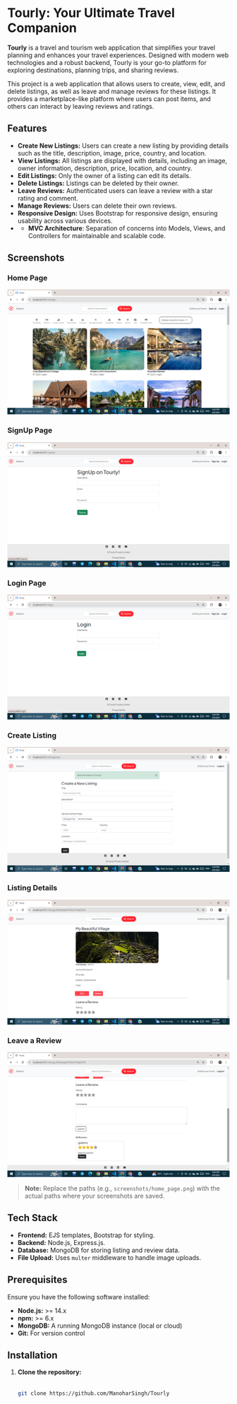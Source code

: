 # Tourly: Your Ultimate Travel Companion

**Tourly** is a travel and tourism web application that simplifies your travel planning and enhances your travel experiences. Designed with modern web technologies and a robust backend, Tourly is your go-to platform for exploring destinations, planning trips, and sharing reviews.

This project is a web application that allows users to create, view, edit, and delete listings, as well as leave and manage reviews for these listings. It provides a marketplace-like platform where users can post items, and others can interact by leaving reviews and ratings.

## Features

- **Create New Listings:** Users can create a new listing by providing details such as the title, description, image, price, country, and location.
- **View Listings:** All listings are displayed with details, including an image, owner information, description, price, location, and country.
- **Edit Listings:** Only the owner of a listing can edit its details.
- **Delete Listings:** Listings can be deleted by their owner.
- **Leave Reviews:** Authenticated users can leave a review with a star rating and comment.
- **Manage Reviews:** Users can delete their own reviews.
- **Responsive Design:** Uses Bootstrap for responsive design, ensuring usability across various devices.
- - **MVC Architecture**: Separation of concerns into Models, Views, and Controllers for maintainable and scalable code.


## Screenshots

### Home Page
![Home Page](screenshots/HomePage.png)

### SignUp Page
![Leave a Review](screenshots/SignUpPage.png)

### Login Page
![Leave a Review](screenshots/LoginPage.png)

### Create Listing
![Create Listing](screenshots/NewListingPage.png)

### Listing Details
![Listing Details](screenshots/Edit&ReviewPage.png)

### Leave a Review
![Leave a Review](screenshots/AddinReview.png)

> **Note:** Replace the paths (e.g., `screenshots/home_page.png`) with the actual paths where your screenshots are saved.

## Tech Stack

- **Frontend:** EJS templates, Bootstrap for styling.
- **Backend:** Node.js, Express.js.
- **Database:** MongoDB for storing listing and review data.
- **File Upload:** Uses `multer` middleware to handle image uploads.

## Prerequisites

Ensure you have the following software installed:

- **Node.js:** >= 14.x
- **npm:** >= 6.x
- **MongoDB:** A running MongoDB instance (local or cloud)
- **Git:** For version control

## Installation

1. **Clone the repository:**
   ```sh
   
   git clone https://github.com/ManoharSingh/Tourly
   
